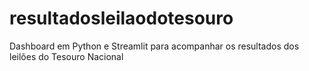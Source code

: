 # resultadosleilaodotesouro
Dashboard em Python e Streamlit para acompanhar os resultados dos leilões do Tesouro Nacional
